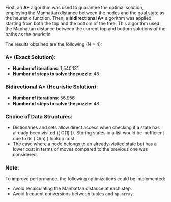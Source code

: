 First, an **A\*** algorithm was used to guarantee the optimal solution, employing the Manhattan distance between the nodes and the goal state as the heuristic function. Then, a **bidirectional A\*** algorithm was applied, starting from both the top and the bottom of the tree. This algorithm used the Manhattan distance between the current top and bottom solutions of the paths as the heuristic.

The results obtained are the following (N = 4):

### **A\*** (Exact Solution):
- **Number of iterations**: 1,540,131
- **Number of steps to solve the puzzle**: 46

### **Bidirectional A\*** (Heuristic Solution):
- **Number of iterations**: 56,956
- **Number of steps to solve the puzzle**: 48
### Choice of Data Structures:
- Dictionaries and sets allow direct access when checking if a state has already been visited (\( O(1) \)). Storing states in a list would be inefficient due to its \( O(n) \) lookup cost.  
- The case where a node belongs to an already-visited state but has a lower cost in terms of moves compared to the previous one was considered.  

### Note:
To improve performance, the following optimizations could be implemented:  
- Avoid recalculating the Manhattan distance at each step.  
- Avoid frequent conversions between tuples and `np.array`.  
